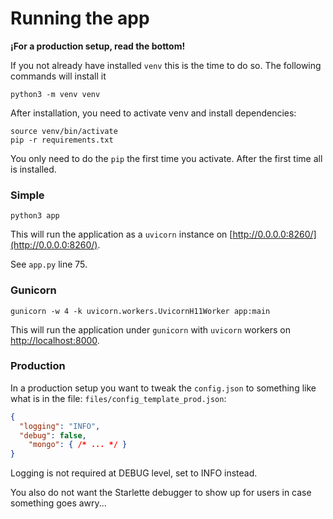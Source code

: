 # Running the app

**¡For a production setup, read the bottom!**

If you not already have installed `venv` this is the time to do so. The following commands will
install it

```shell
python3 -m venv venv
```

After installation, you need to activate venv and install dependencies:

```shell
source venv/bin/activate
pip -r requirements.txt
```

You only need to do the `pip` the first time you activate. After the first time all is installed.

### Simple

```shell
python3 app
```

This will run the application as a `uvicorn` instance on [http://0.0.0.0:8260/](http://0.0.0.0:8260/).

See `app.py` line 75.

### Gunicorn

```shell
gunicorn -w 4 -k uvicorn.workers.UvicornH11Worker app:main
```

This will run the application under `gunicorn` with `uvicorn` workers on 
[http://localhost:8000](http://localhost:8000).

### Production

In a production setup you want to tweak the `config.json` to something like what is in the file:
`files/config_template_prod.json`:

```json
{
  "logging": "INFO",
  "debug": false,
    "mongo": { /* ... */ }
}
```

Logging is not required at DEBUG level, set to INFO instead.

You also do not want the Starlette debugger to show up for users in case something goes awry...


